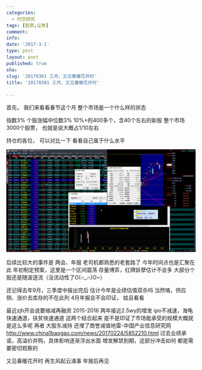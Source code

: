 ```yaml
---
categories:
  - 时空研究
tags: [股票,证券]
comment: 
info: 
date: '2017-3-1'
type: post
layout: post
published: true
sha: 
slug: '20170301 三月，又见春暖花开时'
title: '20170301 三月，又见春暖花开时'

---
```

首先，
我们来看看春节这个月
整个市场是一个什么样的状态

指数3%
个股涨幅中位数3%
10%+的400多个，含40个左右的新股
整个市场3000个股票，
也就是说大概占1/10左右

持仓的各位，
可以对比一下
看看自己属于什么水平

![20170301-0](/images/20170301-0.png)

后续比较大的事件是
两会、年报
老司机都熟悉的老套路了
今年时间点也是汇聚在此
年初制定预案，这里是一个区间震荡
存量博弈，红牌妖孽估计不会多
大部分个股还是随波逐流（没流动性了O(∩_∩)O~）

 还记得去年9月，三季度中报出完后
估计今年是业绩估值双杀吗
当然咯，供应侧、涨价去库存的不在此列
4月年报会不会印证，
姑且看看

最近zjh开会说要缩减再融资
2015-2016 两年接近2.5wy的增发
ipo不减速，海龟快速通道，扶贫快速通道
这两个结合起来
是不是印证了市场能承受的规模大概就是这么多呢
再者
大股东减持 还埋了商誉减值地雷-中国产业信息研究网
http://www.china1baogao.com/news/20170224/5852210.html
过去业绩承诺，高溢价并购，具体影响逐渐浮出水面
增发解禁到期，这部分冲击如何
都是需要密切观察的

又见春暖花开时
再生风起云涌事
年报后再见


